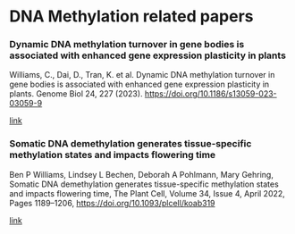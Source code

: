 # DNA Methylation related papers

### Dynamic DNA methylation turnover in gene bodies is associated with enhanced gene expression plasticity in plants

Williams, C., Dai, D., Tran, K. et al. Dynamic DNA methylation turnover in gene bodies is associated with enhanced gene expression plasticity in plants. Genome Biol 24, 227 (2023). https://doi.org/10.1186/s13059-023-03059-9

[link](https://genomebiology.biomedcentral.com/articles/10.1186/s13059-023-03059-9)

### Somatic DNA demethylation generates tissue-specific methylation states and impacts flowering time

Ben P Williams, Lindsey L Bechen, Deborah A Pohlmann, Mary Gehring, Somatic DNA demethylation generates tissue-specific methylation states and impacts flowering time, The Plant Cell, Volume 34, Issue 4, April 2022, Pages 1189–1206, https://doi.org/10.1093/plcell/koab319

[link](https://academic.oup.com/plcell/article/34/4/1189/6483087)
